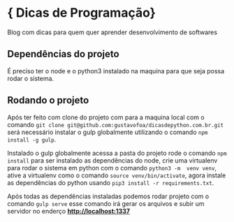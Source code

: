 # { Dicas de Programação}

Blog com dicas para quem quer aprender desenvolvimento de softwares

## Dependências do projeto

É preciso ter o node e o python3 instalado na maquina para que seja possa rodar o sistema.

## Rodando o projeto

Após ter feito com clone do projeto com para a maquina local com o comando `git clone git@github.com:gustavofoa/dicasdepython.com.br.git` será necessário instalar o gulp globalmente utilizando o comando `npm install -g gulp`.

Instalado o gulp globalmente acessa a pasta do projeto rode o comando `npm install` para ser instalado as dependências do node, crie uma virtualenv para rodar o sistema em python com o comando `python3 -m  venv venv`, ative a virtualenv como o comando `source venv/bin/activate`, agora instale as dependências do python usando `pip3 install -r requirements.txt`.

Após todas as dependências instaladas podemos rodar projeto com o comando `gulp serve` esse comando irá gerar os arquivos e subir um servidor no enderço **<http://localhost:1337>**
